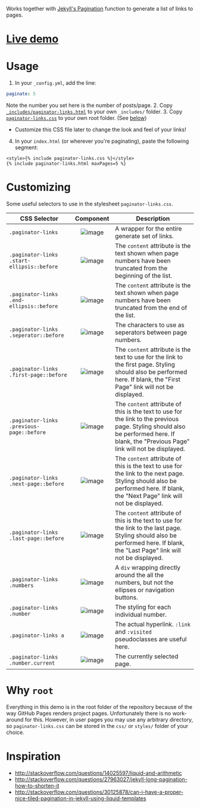 Works together with [Jekyll's Pagination](http://jekyllrb.com/docs/pagination/) function to generate a list of links to pages.

# [Live demo](http://shadowen.github.io/jekyll-paginator-links/)

# Usage
1. In your `_config.yml`, add the line:

  ```yaml
  paginate: 5
  ```
  Note the number you set here is the number of posts/page.
2. Copy [`_includes/paginator-links.html`](https://raw.githubusercontent.com/Shadowen/jekyll-paginator-links/gh-pages/_includes/paginator-links.html) to your own `_includes/` folder.
3. Copy [`paginator-links.css`](https://raw.githubusercontent.com/Shadowen/jekyll-paginator-links/gh-pages/paginator-links.css) to your own root folder. (See [below](#why-root))
  - Customize this CSS file later to change the look and feel of your links!
4. In your `index.html` (or wherever you're paginating), paste the following segment:

  ```liquid
  <style>{% include paginator-links.css %}</style>
  {% include paginator-links.html maxPages=5 %}
  ```

# Customizing
Some useful selectors to use in the stylesheet `paginator-links.css`.

| CSS Selector | Component | Description |
| --- |:---:| --- |
| `.paginator-links` | ![image](https://cloud.githubusercontent.com/assets/8551479/9231716/a9a98080-40f7-11e5-95f5-37adf0da9e5d.png) | A wrapper for the entire generate set of links. |
| `.paginator-links .start-ellipsis::before` | ![image](https://cloud.githubusercontent.com/assets/8551479/9232101/bbf1b97c-40f9-11e5-8eeb-886a337f1138.png) | The `content` attribute is the text shown when page numbers have been truncated from the beginning of the list. |
| `.paginator-links .end-ellipsis::before` | ![image](https://cloud.githubusercontent.com/assets/8551479/9231951/01eb42b4-40f9-11e5-9438-20b7b49bca4f.png) | The `content` attribute is the text shown when page numbers have been truncated from the end of the list. |
| `.paginator-links .seperator::before` | ![image](https://cloud.githubusercontent.com/assets/8551479/9231893/a164b6e6-40f8-11e5-8837-424dd4516d85.png) | The characters to use as seperators between page numbers. |
| `.paginator-links .first-page::before` | ![image](https://cloud.githubusercontent.com/assets/8551479/9231744/d9d8411a-40f7-11e5-8164-ac27a42ac71f.png) | The `content` attribute is the text to use for the link to the first page. Styling should also be performed here. If blank, the "First Page" link will not be displayed. |
| `.paginator-links .previous-page::before` | ![image](https://cloud.githubusercontent.com/assets/8551479/9231770/fc8d67e4-40f7-11e5-98c5-6135b952c97b.png) |  The `content` attribute of this is the text to use for the link to the previous page. Styling should also be performed here. If blank, the "Previous Page" link will not be displayed. |
| `.paginator-links .next-page::before` | ![image](https://cloud.githubusercontent.com/assets/8551479/9231970/1e14d860-40f9-11e5-90ac-bf1cfcff7075.png) | The `content` attribute of this is the text to use for the link to the next page. Styling should also be performed here. If blank, the "Next Page" link will not be displayed. |
| `.paginator-links .last-page::before` | ![image](https://cloud.githubusercontent.com/assets/8551479/9231993/3998961c-40f9-11e5-926b-734f36e39e0f.png) | The `content` attribute of this is the text to use for the link to the last page. Styling should also be performed here. If blank, the "Last Page" link will not be displayed. |
| `.paginator-links .numbers` | ![image](https://cloud.githubusercontent.com/assets/8551479/9231796/278fa254-40f8-11e5-8f8d-be4e812c213c.png) | A `div` wrapping directly around the all the numbers, but not the ellipses or navigation buttons. |
| `.paginator-links .number` | ![image](https://cloud.githubusercontent.com/assets/8551479/9231921/cdcbc03a-40f8-11e5-8c45-8a343298d4bb.png) | The styling for each individual number. |
| `.paginator-links a` | ![image](https://cloud.githubusercontent.com/assets/8551479/9231921/cdcbc03a-40f8-11e5-8c45-8a343298d4bb.png) | The actual hyperlink. `:link` and `:visited` pseudoclasses are useful here. |
| `.paginator-links .number.current` | ![image](https://cloud.githubusercontent.com/assets/8551479/9231881/8d2089a8-40f8-11e5-8fc4-441bb5828d7d.png) | The currently selected page. |

# Why `root`
Everything in this demo is in the root folder of the repository because of the way GitHub Pages renders project pages. Unfortunately there is no work-around for this. However, in user pages you may use any arbitrary directory, so `paginator-links.css` can be stored in the `css/` or `styles/` folder of your choice.

# Inspiration
- http://stackoverflow.com/questions/14025597/liquid-and-arithmetic
- http://stackoverflow.com/questions/27963027/jekyll-long-pagination-how-to-shorten-it
- http://stackoverflow.com/questions/30125878/can-i-have-a-proper-nice-tiled-pagination-in-jekyll-using-liquid-templates
